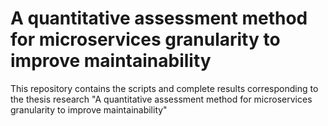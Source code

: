 # A quantitative assessment method for microservices granularity to improve maintainability
This repository contains the scripts and complete results corresponding to the thesis research "A quantitative assessment method for microservices granularity to improve maintainability"
